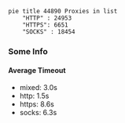
```mermaid
pie title 44890 Proxies in list
    "HTTP" : 24953
    "HTTPS": 6651
    "SOCKS" : 18454
```

### Some Info
#### Average Timeout

- mixed: 3.0s
- http: 1.5s
- https: 8.6s
- socks: 6.3s